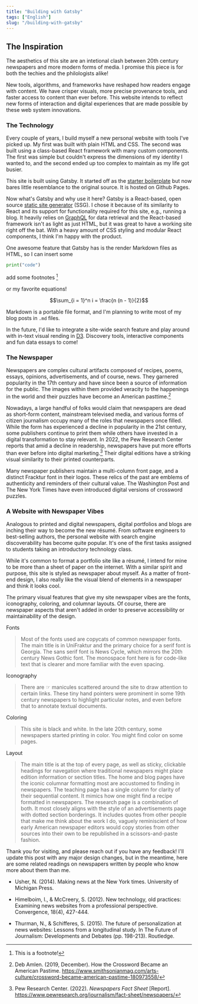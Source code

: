 ```yaml
---
title: "Building with Gatsby"
tags: ["English"]
slug: "/building-with-gatsby"
---
```



## The Inspiration

The aesthetics of this site are an intetional clash between 20th century newspapers and more modern forms of media. I promise this piece is for both the techies and the philologists alike!

New tools, algorithms, and frameworks have reshaped how readers engage with content. We have crisper visuals, more precise provenance tools, and faster access to content than ever before. This website intends to reflect new forms of interaction and digital experiences that are made possible by these web system innovations.

### The Technology

Every couple of years, I build myself a new personal website with tools I've picked up. My first was built with plain HTML and CSS. The second was built using a class-based React framework with many custom components. The first was simple but couldn't express the dimensions of my identity I wanted to, and the second ended up too complex to maintain as my life got busier.

This site is built using Gatsby. It started off as the [starter boilerplate](https://www.gatsbyjs.com/starters/gatsbyjs/gatsby-starter-default/) but now bares little resemblance to the original source. It is hosted on Github Pages.

Now what's Gatsby and why use it here? Gatsby is a React-based, open source [static site generator](https://en.wikipedia.org/wiki/Static_site_generator) (SSG). I chose it because of its similarity to React and its support for functionality required for this site, e.g., running a blog. It heavily relies on [GraphQL](https://graphql.org/) for data retrieval and the React-based framework isn't as light as just HTML, but it was great to have a working site right off the bat. With a heavy amount of CSS styling and modular React components, I think I'm happy with the product.

One awesome feature that Gatsby has is the render Markdown files as HTML, so I can insert some

```python
print("code")
```

add some footnotes [^1]

[^1]: This is a footnote!

or my favorite equations!

$$\sum_{i = 1}^n i = \frac{n (n - 1)}{2}$$

Markdown is a portable file format, and I'm planning to write most of my blog posts in `.md` files.

In the future, I'd like to integrate a site-wide search feature and play around with in-text visual rending in [D3](https://d3js.org/). Discovery tools, interactive components and fun data essays to come!

### The Newspaper

Newspapers are complex cultural artifacts composed of recipes, poems, essays, opinions, advertisements, and of course, news. They garnered popularity in the 17th century and have since been a source of information for the public. The images within them provided veracity to the happenings in the world and their puzzles have become an American pasttime.[^2]

Nowadays, a large handful of folks would claim that newspapers are dead as short-form content, mainstream televised media, and various forms of citizen journalism occupy many of the roles that newspapers once filled. While the form has experienced a decline in popularity in the 21st century, some publishers continue to print them while others have invested in a digital transformation to stay relevant. In 2022, the Pew Research Center reports that amid a decline in readership, newspapers have put more efforts than ever before into digital marketing.[^3] Their digital editions have a striking visual similarity to their printed counterparts.

[^2]: Deb Amlen. (2019, December). How the Crossword Became an American Pastime. https://www.smithsonianmag.com/arts-culture/crossword-became-american-pastime-180973558/

[^3]: Pew Research Center. (2022). *Newspapers Fact Sheet* [Report]. https://www.pewresearch.org/journalism/fact-sheet/newspapers/

Many newspaper publishers maintain a multi-column front page, and a distinct Fracktur font in their logos. These relics of the past are emblems of authenticity and reminders of their cultural value. The Washington Post and The New York Times have even introduced digital versions of crossword puzzles.

### A Website with Newspaper Vibes

Analogous to printed and digital newspapers, digital portfolios and blogs are inching their way to become the new résumé. From software engineers to best-selling authors, the personal website with search engine discoverability has become quite popular. It's one of the first tasks assigned to students taking an introductory technology class.

While it's common to format a portfolio site like a résumé, I intend for mine to be more than a sheet of paper on the internet. With a similar spirit and purpose, this site is styled as newspaper about myself. As a matter of front-end design, I also really like the visual blend of elements in a newspaper and think it looks cool.

The primary visual features that give my site newspaper vibes are the fonts, iconography, coloring, and columnar layouts. Of course, there are newspaper aspects that aren't added in order to preserve accessibility or maintainability of the design.

Fonts
> Most of the fonts used are copycats of common newspaper fonts. The main title is in UniFraktur and the primary choice for a serif font is Georgia. The sans serif font is News Cycle, which mirrors the 20th century News Gothic font. The monospace font here is for code-like text that is clearer and more familiar with the even spacing.

Iconography
> There are ☞ manicules scattered around the site to draw attention to certain links. These tiny hand pointers were prominent in some 19th century newspapers to highlight particular notes, and even before that to annotate textual documents.

Coloring
> This site is black and white. In the late 20th century, some newspapers started printing in color. You might find color on some pages.

Layout
> The main title is at the top of every page, as well as sticky, clickable headings for navegation where traditional newspapers might place edition information or section titles. The home and blog pages have the iconic columnar formatting most are accustomed to finding in newspapers. The teaching page has a single column for clarity of their sequential content. It mimics how one might find a recipe formatted in newspapers. The research page is a combination of both. It most closely aligns with the style of an advertisements page with dotted section borderings. It includes quotes from other people that make me think about the work I do, vaguely reminiscient of how early American newspaper editors would copy stories from other sources into their own to be republished in a scissors-and-paste fashion.

Thank you for visiting, and please reach out if you have any feedback! I'll update this post with any major design changes, but in the meantime, here are some related readings on newspapers written by people who know more about them than me.

- Usher, N. (2014). Making news at the New York times. University of Michigan Press.

- Himelboim, I., & McCreery, S. (2012). New technology, old practices: Examining news websites from a professional perspective. Convergence, 18(4), 427-444.

- Thurman, N., & Schifferes, S. (2015). The future of personalization at news websites: Lessons from a longitudinal study. In The Future of Journalism: Developments and Debates (pp. 198-213). Routledge.